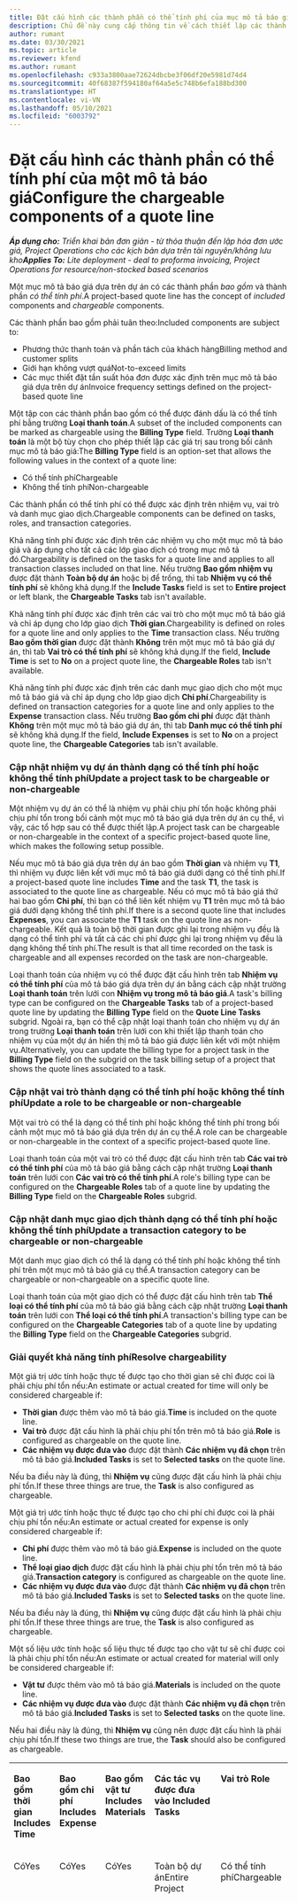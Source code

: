 ```yaml
---
title: Đặt cấu hình các thành phần có thể tính phí của mục mô tả báo giá
description: Chủ đề này cung cấp thông tin về cách thiết lập các thành phần có thể tính phí và không thể tính phí trên mục mô tả báo giá dựa trên dự án.
author: rumant
ms.date: 03/30/2021
ms.topic: article
ms.reviewer: kfend
ms.author: rumant
ms.openlocfilehash: c933a3800aae72624dbcbe3f06df20e5981d74d4
ms.sourcegitcommit: 40f68387f594180af64a5e5c748b6efa188bd300
ms.translationtype: HT
ms.contentlocale: vi-VN
ms.lasthandoff: 05/10/2021
ms.locfileid: "6003792"
---
```

# <a name="configure-the-chargeable-components-of-a-quote-line"></a><span data-ttu-id="d9457-103">Đặt cấu hình các thành phần có thể tính phí của một mô tả báo giá</span><span class="sxs-lookup"><span data-stu-id="d9457-103">Configure the chargeable components of a quote line</span></span> 

<span data-ttu-id="d9457-104">_**Áp dụng cho:** Triển khai bản đơn giản - từ thỏa thuận đến lập hóa đơn ước giá, Project Operations cho các kịch bản dựa trên tài nguyên/không lưu kho_</span><span class="sxs-lookup"><span data-stu-id="d9457-104">_**Applies To:** Lite deployment - deal to proforma invoicing, Project Operations for resource/non-stocked based scenarios_</span></span>

<span data-ttu-id="d9457-105">Một mục mô tả báo giá dựa trên dự án có các thành phần *bao gồm* và thành phần *có thể tính phí*.</span><span class="sxs-lookup"><span data-stu-id="d9457-105">A project-based quote line has the concept of *included* components and *chargeable* components.</span></span>

<span data-ttu-id="d9457-106">Các thành phần bao gồm phải tuân theo:</span><span class="sxs-lookup"><span data-stu-id="d9457-106">Included components are subject to:</span></span>

  - <span data-ttu-id="d9457-107">Phương thức thanh toán và phần tách của khách hàng</span><span class="sxs-lookup"><span data-stu-id="d9457-107">Billing method and customer splits</span></span>
  - <span data-ttu-id="d9457-108">Giới hạn không vượt quá</span><span class="sxs-lookup"><span data-stu-id="d9457-108">Not-to-exceed limits</span></span> 
  - <span data-ttu-id="d9457-109">Các mục thiết đặt tần suất hóa đơn được xác định trên mục mô tả báo giá dựa trên dự án</span><span class="sxs-lookup"><span data-stu-id="d9457-109">Invoice frequency settings defined on the project-based quote line</span></span>

<span data-ttu-id="d9457-110">Một tập con các thành phần bao gồm có thể được đánh dấu là có thể tính phí bằng trường **Loại thanh toán**.</span><span class="sxs-lookup"><span data-stu-id="d9457-110">A subset of the included components can be marked as chargeable using the **Billing Type** field.</span></span> <span data-ttu-id="d9457-111">Trường **Loại thanh toán** là một bộ tùy chọn cho phép thiết lập các giá trị sau trong bối cảnh mục mô tả báo giá:</span><span class="sxs-lookup"><span data-stu-id="d9457-111">The **Billing Type** field is an option-set that allows the following values in the context of a quote line:</span></span>

  - <span data-ttu-id="d9457-112">Có thể tính phí</span><span class="sxs-lookup"><span data-stu-id="d9457-112">Chargeable</span></span>
  - <span data-ttu-id="d9457-113">Không thể tính phí</span><span class="sxs-lookup"><span data-stu-id="d9457-113">Non-chargeable</span></span>

<span data-ttu-id="d9457-114">Các thành phần có thể tính phí có thể được xác định trên nhiệm vụ, vai trò và danh mục giao dịch.</span><span class="sxs-lookup"><span data-stu-id="d9457-114">Chargeable components can be defined on tasks, roles, and transaction categories.</span></span>

<span data-ttu-id="d9457-115">Khả năng tính phí được xác định trên các nhiệm vụ cho một mục mô tả báo giá và áp dụng cho tất cả các lớp giao dịch có trong mục mô tả đó.</span><span class="sxs-lookup"><span data-stu-id="d9457-115">Chargeability is defined on the tasks for a quote line and applies to all transaction classes included on that line.</span></span> <span data-ttu-id="d9457-116">Nếu trường **Bao gồm nhiệm vụ** được đặt thành **Toàn bộ dự án** hoặc bị để trống, thì tab **Nhiệm vụ có thể tính phí** sẽ không khả dụng.</span><span class="sxs-lookup"><span data-stu-id="d9457-116">If the **Include Tasks** field is set to **Entire project** or left blank, the **Chargeable Tasks** tab isn't available.</span></span>

<span data-ttu-id="d9457-117">Khả năng tính phí được xác định trên các vai trò cho một mục mô tả báo giá và chỉ áp dụng cho lớp giao dịch **Thời gian**.</span><span class="sxs-lookup"><span data-stu-id="d9457-117">Chargeability is defined on roles for a quote line and only applies to the **Time** transaction class.</span></span> <span data-ttu-id="d9457-118">Nếu trường **Bao gồm thời gian** được đặt thành **Không** trên một mục mô tả báo giá dự án, thì tab **Vai trò có thể tính phí** sẽ không khả dụng.</span><span class="sxs-lookup"><span data-stu-id="d9457-118">If the field, **Include Time** is set to **No** on a project quote line, the **Chargeable Roles** tab isn't available.</span></span>

<span data-ttu-id="d9457-119">Khả năng tính phí được xác định trên các danh mục giao dịch cho một mục mô tả báo giá và chỉ áp dụng cho lớp giao dịch **Chi phí**.</span><span class="sxs-lookup"><span data-stu-id="d9457-119">Chargeability is defined on transaction categories for a  quote line and only applies to the **Expense** transaction class.</span></span> <span data-ttu-id="d9457-120">Nếu trường **Bao gồm chi phí** được đặt thành **Không** trên một mục mô tả báo giá dự án, thì tab **Danh mục có thể tính phí** sẽ không khả dụng.</span><span class="sxs-lookup"><span data-stu-id="d9457-120">If the field, **Include Expenses** is set to **No** on a project quote line, the **Chargeable Categories** tab isn't available.</span></span>

### <a name="update-a-project-task-to-be-chargeable-or-non-chargeable"></a><span data-ttu-id="d9457-121">Cập nhật nhiệm vụ dự án thành dạng có thể tính phí hoặc không thể tính phí</span><span class="sxs-lookup"><span data-stu-id="d9457-121">Update a project task to be chargeable or non-chargeable</span></span>

<span data-ttu-id="d9457-122">Một nhiệm vụ dự án có thể là nhiệm vụ phải chịu phí tổn hoặc không phải chịu phí tổn trong bối cảnh một mục mô tả báo giá dựa trên dự án cụ thể, vì vậy, các tổ hợp sau có thể được thiết lập.</span><span class="sxs-lookup"><span data-stu-id="d9457-122">A project task can be chargeable or non-chargeable in the context of a specific project-based quote line, which makes the following setup possible.</span></span>

<span data-ttu-id="d9457-123">Nếu mục mô tả báo giá dựa trên dự án bao gồm **Thời gian** và nhiệm vụ **T1**, thì nhiệm vụ được liên kết với mục mô tả báo giá dưới dạng có thể tính phí.</span><span class="sxs-lookup"><span data-stu-id="d9457-123">If a project-based quote line includes **Time** and the task **T1**, the task is associated to the quote line as chargeable.</span></span> <span data-ttu-id="d9457-124">Nếu có mục mô tả báo giá thứ hai bao gồm **Chi phí**, thì bạn có thể liên kết nhiệm vụ **T1** trên mục mô tả báo giá dưới dạng không thể tính phí.</span><span class="sxs-lookup"><span data-stu-id="d9457-124">If there is a second quote line that includes **Expenses**, you can associate the **T1** task on the quote line as non-chargeable.</span></span> <span data-ttu-id="d9457-125">Kết quả là toàn bộ thời gian được ghi lại trong nhiệm vụ đều là dạng có thể tính phí và tất cả các chi phí được ghi lại trong nhiệm vụ đều là dạng không thể tính phí.</span><span class="sxs-lookup"><span data-stu-id="d9457-125">The result is that all time recorded on the task is chargeable and all expenses recorded on the task are non-chargeable.</span></span>

<span data-ttu-id="d9457-126">Loại thanh toán của nhiệm vụ có thể được đặt cấu hình trên tab **Nhiệm vụ có thể tính phí** của mô tả báo giá dựa trên dự án bằng cách cập nhật trường **Loại thanh toán** trên lưới con **Nhiệm vụ trong mô tả báo giá**.</span><span class="sxs-lookup"><span data-stu-id="d9457-126">A task's billing type can be configured on the **Chargeable Tasks** tab of a project-based quote line by updating the **Billing Type** field on the **Quote Line Tasks** subgrid.</span></span> <span data-ttu-id="d9457-127">Ngoài ra, bạn có thể cập nhật loại thanh toán cho nhiệm vụ dự án trong trường **Loại thanh toán** trên lưới con khi thiết lập thanh toán cho nhiệm vụ của một dự án hiển thị mô tả báo giá được liên kết với một nhiệm vụ.</span><span class="sxs-lookup"><span data-stu-id="d9457-127">Alternatively, you can update the billing type for a project task in the **Billing Type** field on the subgrid on the task billing setup of a project that shows the quote lines associated to a task.</span></span>

### <a name="update-a-role-to-be-chargeable-or-non-chargeable"></a><span data-ttu-id="d9457-128">Cập nhật vai trò thành dạng có thể tính phí hoặc không thể tính phí</span><span class="sxs-lookup"><span data-stu-id="d9457-128">Update a role to be chargeable or non-chargeable</span></span>

<span data-ttu-id="d9457-129">Một vai trò có thể là dạng có thể tính phí hoặc không thể tính phí trong bối cảnh một mục mô tả báo giá dựa trên dự án cụ thể.</span><span class="sxs-lookup"><span data-stu-id="d9457-129">A role can be chargeable or non-chargeable in the context of a specific project-based quote line.</span></span>

<span data-ttu-id="d9457-130">Loại thanh toán của một vai trò có thể được đặt cấu hình trên tab **Các vai trò có thể tính phí** của mô tả báo giá bằng cách cập nhật trường **Loại thanh toán** trên lưới con **Các vai trò có thể tính phí**.</span><span class="sxs-lookup"><span data-stu-id="d9457-130">A role's billing type can be configured on the **Chargeable Roles** tab of a quote line by updating the **Billing Type** field on the **Chargeable Roles** subgrid.</span></span>

### <a name="update-a-transaction-category-to-be-chargeable-or-non-chargeable"></a><span data-ttu-id="d9457-131">Cập nhật danh mục giao dịch thành dạng có thể tính phí hoặc không thể tính phí</span><span class="sxs-lookup"><span data-stu-id="d9457-131">Update a transaction category to be chargeable or non-chargeable</span></span>

<span data-ttu-id="d9457-132">Một danh mục giao dịch có thể là dạng có thể tính phí hoặc không thể tính phí trên một mục mô tả báo giá cụ thể.</span><span class="sxs-lookup"><span data-stu-id="d9457-132">A transaction category can be chargeable or non-chargeable on a specific quote line.</span></span>

<span data-ttu-id="d9457-133">Loại thanh toán của một giao dịch có thể được đặt cấu hình trên tab **Thể loại có thể tính phí** của mô tả báo giá bằng cách cập nhật trường **Loại thanh toán** trên lưới con **Thể loại có thể tính phí**.</span><span class="sxs-lookup"><span data-stu-id="d9457-133">A transaction's billing type can be configured on the **Chargeable Categories** tab of a quote line by updating the **Billing Type** field on the **Chargeable Categories** subgrid.</span></span>

### <a name="resolve-chargeability"></a><span data-ttu-id="d9457-134">Giải quyết khả năng tính phí</span><span class="sxs-lookup"><span data-stu-id="d9457-134">Resolve chargeability</span></span>
<span data-ttu-id="d9457-135">Một giá trị ước tính hoặc thực tế được tạo cho thời gian sẽ chỉ được coi là phải chịu phí tổn nếu:</span><span class="sxs-lookup"><span data-stu-id="d9457-135">An estimate or actual created for time will only be considered chargeable if:</span></span>

   - <span data-ttu-id="d9457-136">**Thời gian** được thêm vào mô tả báo giá.</span><span class="sxs-lookup"><span data-stu-id="d9457-136">**Time** is included on the quote line.</span></span>
   - <span data-ttu-id="d9457-137">**Vai trò** được đặt cấu hình là phải chịu phí tổn trên mô tả báo giá.</span><span class="sxs-lookup"><span data-stu-id="d9457-137">**Role** is configured as chargeable on the quote line.</span></span>
   - <span data-ttu-id="d9457-138">**Các nhiệm vụ được đưa vào** được đặt thành **Các nhiệm vụ đã chọn** trên mô tả báo giá.</span><span class="sxs-lookup"><span data-stu-id="d9457-138">**Included Tasks** is set to **Selected tasks** on the quote line.</span></span> 

<span data-ttu-id="d9457-139">Nếu ba điều này là đúng, thì **Nhiệm vụ** cũng được đặt cấu hình là phải chịu phí tổn.</span><span class="sxs-lookup"><span data-stu-id="d9457-139">If these three things are true, the **Task** is also configured as chargeable.</span></span> 

<span data-ttu-id="d9457-140">Một giá trị ước tính hoặc thực tế được tạo cho chi phí chỉ được coi là phải chịu phí tổn nếu:</span><span class="sxs-lookup"><span data-stu-id="d9457-140">An estimate or actual created for expense is only considered chargeable if:</span></span> 

   - <span data-ttu-id="d9457-141">**Chi phí** được thêm vào mô tả báo giá.</span><span class="sxs-lookup"><span data-stu-id="d9457-141">**Expense** is included on the quote line.</span></span>
   - <span data-ttu-id="d9457-142">**Thể loại giao dịch** được đặt cấu hình là phải chịu phí tổn trên mô tả báo giá.</span><span class="sxs-lookup"><span data-stu-id="d9457-142">**Transaction category** is configured as chargeable on the quote line.</span></span>
   - <span data-ttu-id="d9457-143">**Các nhiệm vụ được đưa vào** được đặt thành **Các nhiệm vụ đã chọn** trên mô tả báo giá.</span><span class="sxs-lookup"><span data-stu-id="d9457-143">**Included Tasks** is set to **Selected tasks** on the quote line.</span></span>

<span data-ttu-id="d9457-144">Nếu ba điều này là đúng, thì **Nhiệm vụ** cũng được đặt cấu hình là phải chịu phí tổn.</span><span class="sxs-lookup"><span data-stu-id="d9457-144">If these three things are true, the **Task** is also configured as chargeable.</span></span> 

<span data-ttu-id="d9457-145">Một số liệu ước tính hoặc số liệu thực tế được tạo cho vật tư sẽ chỉ được coi là phải chịu phí tổn nếu:</span><span class="sxs-lookup"><span data-stu-id="d9457-145">An estimate or actual created for material will only be considered chargeable if:</span></span>

   - <span data-ttu-id="d9457-146">**Vật tư** được thêm vào mô tả báo giá.</span><span class="sxs-lookup"><span data-stu-id="d9457-146">**Materials** is included on the quote line.</span></span>
   - <span data-ttu-id="d9457-147">**Các nhiệm vụ được đưa vào** được đặt thành **Các nhiệm vụ đã chọn** trên mô tả báo giá.</span><span class="sxs-lookup"><span data-stu-id="d9457-147">**Included Tasks** is set to **Selected tasks** on the quote line.</span></span>

<span data-ttu-id="d9457-148">Nếu hai điều này là đúng, thì **Nhiệm vụ** cũng nên được đặt cấu hình là phải chịu phí tổn.</span><span class="sxs-lookup"><span data-stu-id="d9457-148">If these two things are true, the **Task** should also be configured as chargeable.</span></span> 


<table border="0" cellspacing="0" cellpadding="0">
    <tbody>
        <tr>
            <td width="70" valign="top">
                <p><span data-ttu-id="d9457-149">
                    <strong>Bao gồm thời gian</strong>
                </span><span class="sxs-lookup"><span data-stu-id="d9457-149">
                    <strong>Includes Time</strong>
                </span></span></p>
            </td>
            <td width="78" valign="top">
                <p><span data-ttu-id="d9457-150">
                    <strong>Bao gồm chi phí</strong>
                    <strong></strong>
                </span><span class="sxs-lookup"><span data-stu-id="d9457-150">
                    <strong>Includes Expense</strong>
                    <strong></strong>
                </span></span></p>
            </td>
            <td width="63" valign="top">
                <p><span data-ttu-id="d9457-151">
                    <strong>Bao gồm vật tư</strong>
                    <strong></strong>
                </span><span class="sxs-lookup"><span data-stu-id="d9457-151">
                    <strong>Includes Materials</strong>
                    <strong></strong>
                </span></span></p>
            </td>
            <td width="75" valign="top">
                <p><span data-ttu-id="d9457-152">
                    <strong>Các tác vụ được đưa vào</strong>
                    <strong></strong>
                </span><span class="sxs-lookup"><span data-stu-id="d9457-152">
                    <strong>Included Tasks</strong>
                    <strong></strong>
                </span></span></p>
            </td>
            <td width="65" valign="top">
                <p><span data-ttu-id="d9457-153">
                    <strong>Vai trò</strong>
                    <strong></strong>
                </span><span class="sxs-lookup"><span data-stu-id="d9457-153">
                    <strong>Role</strong>
                    <strong></strong>
                </span></span></p>
            </td>
            <td width="70" valign="top">
                <p><span data-ttu-id="d9457-154">
                    <strong>Danh mục</strong>
                    <strong></strong>
                </span><span class="sxs-lookup"><span data-stu-id="d9457-154">
                    <strong>Category</strong>
                    <strong></strong>
                </span></span></p>
            </td>
            <td width="65" valign="top">
                <p><span data-ttu-id="d9457-155">
                    <strong>Tác vụ</strong>
                    <strong></strong>
                </span><span class="sxs-lookup"><span data-stu-id="d9457-155">
                    <strong>Task</strong>
                    <strong></strong>
                </span></span></p>
            </td>
            <td width="350" valign="top">
                <p><span data-ttu-id="d9457-156">
                    <strong>Tác động đến khả năng phải chịu phí tổn</strong>
                </span><span class="sxs-lookup"><span data-stu-id="d9457-156">
                    <strong>Chargeability impact</strong>
                </span></span></p>
            </td>
        </tr>
        <tr>
            <td width="70" valign="top">
                <p>
<span data-ttu-id="d9457-157">Có</span><span class="sxs-lookup"><span data-stu-id="d9457-157">Yes</span></span> </p>
            </td>
            <td width="78" valign="top">
                <p>
<span data-ttu-id="d9457-158">Có</span><span class="sxs-lookup"><span data-stu-id="d9457-158">Yes</span></span> </p>
            </td>
            <td width="63" valign="top">
                <p>
<span data-ttu-id="d9457-159">Có</span><span class="sxs-lookup"><span data-stu-id="d9457-159">Yes</span></span> </p>
            </td>
            <td width="75" valign="top">
                <p>
<span data-ttu-id="d9457-160">Toàn bộ dự án</span><span class="sxs-lookup"><span data-stu-id="d9457-160">Entire Project</span></span> </p>
            </td>
            <td width="65" valign="top">
                <p>
<span data-ttu-id="d9457-161">Có thể tính phí</span><span class="sxs-lookup"><span data-stu-id="d9457-161">Chargeable</span></span> </p>
            </td>
            <td width="70" valign="top">
                <p>
<span data-ttu-id="d9457-162">Có thể tính phí</span><span class="sxs-lookup"><span data-stu-id="d9457-162">Chargeable</span></span> </p>
            </td>
            <td width="65" valign="top">
                <p>
<span data-ttu-id="d9457-163">Không thể đặt</span><span class="sxs-lookup"><span data-stu-id="d9457-163">Cannot be set</span></span> </p>
            </td>
            <td width="350" valign="top">
                <p>
<span data-ttu-id="d9457-164">Thanh toán theo giá trị thời gian thực tế: Có thể tính phí</span><span class="sxs-lookup"><span data-stu-id="d9457-164">Billing on a time actual: Chargeable</span></span> </p>
                <p>
<span data-ttu-id="d9457-165">Loại thanh toán theo giá trị chi phí thực tế: Có thể tính phí</span><span class="sxs-lookup"><span data-stu-id="d9457-165">Billing type on expense actual: Chargeable</span></span> </p>
                <p>
<span data-ttu-id="d9457-166">Loại thanh toán theo giá trị vật tư thực tế: Phải chịu phí tổn</span><span class="sxs-lookup"><span data-stu-id="d9457-166">Billing type on material actual: Chargeable</span></span> </p>
            </td>
        </tr>
        <tr>
            <td width="70" valign="top">
                <p>
<span data-ttu-id="d9457-167">Có</span><span class="sxs-lookup"><span data-stu-id="d9457-167">Yes</span></span> </p>
            </td>
            <td width="78" valign="top">
                <p>
<span data-ttu-id="d9457-168">Có</span><span class="sxs-lookup"><span data-stu-id="d9457-168">Yes</span></span> </p>
            </td>
            <td width="63" valign="top">
                <p>
<span data-ttu-id="d9457-169">Có</span><span class="sxs-lookup"><span data-stu-id="d9457-169">Yes</span></span> </p>
            </td>
            <td width="75" valign="top">
                <p>
<span data-ttu-id="d9457-170">Chỉ các tác vụ được chọn</span><span class="sxs-lookup"><span data-stu-id="d9457-170">Selected tasks only</span></span> </p>
            </td>
            <td width="65" valign="top">
                <p>
<span data-ttu-id="d9457-171">Có thể tính phí</span><span class="sxs-lookup"><span data-stu-id="d9457-171">Chargeable</span></span> </p>
            </td>
            <td width="70" valign="top">
                <p>
<span data-ttu-id="d9457-172">Có thể tính phí</span><span class="sxs-lookup"><span data-stu-id="d9457-172">Chargeable</span></span> </p>
            </td>
            <td width="65" valign="top">
                <p>
<span data-ttu-id="d9457-173">Có thể tính phí</span><span class="sxs-lookup"><span data-stu-id="d9457-173">Chargeable</span></span> </p>
            </td>
            <td width="350" valign="top">
                <p>
<span data-ttu-id="d9457-174">Thanh toán theo giá trị thời gian thực tế: Có thể tính phí</span><span class="sxs-lookup"><span data-stu-id="d9457-174">Billing on a time actual: Chargeable</span></span> </p>
                <p>
<span data-ttu-id="d9457-175">Loại thanh toán theo giá trị chi phí thực tế: Có thể tính phí</span><span class="sxs-lookup"><span data-stu-id="d9457-175">Billing type on expense actual: Chargeable</span></span> </p>
                <p>
<span data-ttu-id="d9457-176">Loại thanh toán theo giá trị vật tư thực tế: Phải chịu phí tổn</span><span class="sxs-lookup"><span data-stu-id="d9457-176">Billing type on material actual: Chargeable</span></span> </p>
            </td>
        </tr>
        <tr>
            <td width="70" valign="top">
                <p>
<span data-ttu-id="d9457-177">Có</span><span class="sxs-lookup"><span data-stu-id="d9457-177">Yes</span></span> </p>
            </td>
            <td width="78" valign="top">
                <p>
<span data-ttu-id="d9457-178">Có</span><span class="sxs-lookup"><span data-stu-id="d9457-178">Yes</span></span> </p>
            </td>
            <td width="63" valign="top">
                <p>
<span data-ttu-id="d9457-179">Có</span><span class="sxs-lookup"><span data-stu-id="d9457-179">Yes</span></span> </p>
            </td>
            <td width="75" valign="top">
                <p>
<span data-ttu-id="d9457-180">Chỉ các tác vụ được chọn</span><span class="sxs-lookup"><span data-stu-id="d9457-180">Selected tasks only</span></span> </p>
            </td>
            <td width="65" valign="top">
                <p><span data-ttu-id="d9457-181">
                    <strong>Không phải chịu phí tổn</strong>
                </span><span class="sxs-lookup"><span data-stu-id="d9457-181">
                    <strong>Non - Chargeable</strong>
                </span></span></p>
            </td>
            <td width="70" valign="top">
                <p>
<span data-ttu-id="d9457-182">Có thể tính phí</span><span class="sxs-lookup"><span data-stu-id="d9457-182">Chargeable</span></span> </p>
            </td>
            <td width="65" valign="top">
                <p>
<span data-ttu-id="d9457-183">Có thể tính phí</span><span class="sxs-lookup"><span data-stu-id="d9457-183">Chargeable</span></span> </p>
            </td>
            <td width="350" valign="top">
                <p>
<span data-ttu-id="d9457-184">Thanh toán theo giá trị thời gian thực tế: <strong>Không phải chịu phí tổn</strong>
                </span><span class="sxs-lookup"><span data-stu-id="d9457-184">Billing on a time actual: <strong>Non-Chargeable</strong>
                </span></span></p>
                <p>
<span data-ttu-id="d9457-185">Loại thanh toán theo giá trị chi phí thực tế: Có thể tính phí</span><span class="sxs-lookup"><span data-stu-id="d9457-185">Billing type on expense actual: Chargeable</span></span> </p>
                <p>
<span data-ttu-id="d9457-186">Loại thanh toán theo giá trị vật tư thực tế: Phải chịu phí tổn</span><span class="sxs-lookup"><span data-stu-id="d9457-186">Billing type on material actual: Chargeable</span></span> </p>
            </td>
        </tr>
        <tr>
            <td width="70" valign="top">
                <p>
<span data-ttu-id="d9457-187">Có</span><span class="sxs-lookup"><span data-stu-id="d9457-187">Yes</span></span> </p>
            </td>
            <td width="78" valign="top">
                <p>
<span data-ttu-id="d9457-188">Có</span><span class="sxs-lookup"><span data-stu-id="d9457-188">Yes</span></span> </p>
            </td>
            <td width="63" valign="top">
                <p>
<span data-ttu-id="d9457-189">Có</span><span class="sxs-lookup"><span data-stu-id="d9457-189">Yes</span></span> </p>
            </td>
            <td width="75" valign="top">
                <p>
<span data-ttu-id="d9457-190">Chỉ các tác vụ được chọn</span><span class="sxs-lookup"><span data-stu-id="d9457-190">Selected tasks only</span></span> </p>
            </td>
            <td width="65" valign="top">
                <p>
<span data-ttu-id="d9457-191">Có thể tính phí</span><span class="sxs-lookup"><span data-stu-id="d9457-191">Chargeable</span></span> </p>
            </td>
            <td width="70" valign="top">
                <p>
<span data-ttu-id="d9457-192">Có thể tính phí</span><span class="sxs-lookup"><span data-stu-id="d9457-192">Chargeable</span></span> </p>
            </td>
            <td width="65" valign="top">
                <p><span data-ttu-id="d9457-193">
                    <strong>Không phải chịu phí tổn</strong>
                </span><span class="sxs-lookup"><span data-stu-id="d9457-193">
                    <strong>Non-Chargeable</strong>
                </span></span></p>
            </td>
            <td width="350" valign="top">
                <p>
<span data-ttu-id="d9457-194">Thanh toán theo giá trị thời gian thực tế: <strong>Không phải chịu phí tổn</strong>
                </span><span class="sxs-lookup"><span data-stu-id="d9457-194">Billing on a time actual: <strong>Non-Chargeable</strong>
                </span></span></p>
                <p>
<span data-ttu-id="d9457-195">Loại thanh toán theo giá trị chi phí thực tế: <strong>Không phải chịu phí tổn</strong>
                </span><span class="sxs-lookup"><span data-stu-id="d9457-195">Billing type on expense actual: <strong>Non-Chargeable</strong>
                </span></span></p>
                <p>
<span data-ttu-id="d9457-196">Loại thanh toán theo giá trị vật tư thực tế: <strong>Không phải chịu phí tổn</strong>
                </span><span class="sxs-lookup"><span data-stu-id="d9457-196">Billing type on material actual: <strong>Non-Chargeable</strong>
                </span></span></p>
            </td>
        </tr>
        <tr>
            <td width="70" valign="top">
                <p>
<span data-ttu-id="d9457-197">Có</span><span class="sxs-lookup"><span data-stu-id="d9457-197">Yes</span></span> </p>
            </td>
            <td width="78" valign="top">
                <p>
<span data-ttu-id="d9457-198">Có</span><span class="sxs-lookup"><span data-stu-id="d9457-198">Yes</span></span> </p>
            </td>
            <td width="63" valign="top">
                <p>
<span data-ttu-id="d9457-199">Có</span><span class="sxs-lookup"><span data-stu-id="d9457-199">Yes</span></span> </p>
            </td>
            <td width="75" valign="top">
                <p>
<span data-ttu-id="d9457-200">Chỉ các tác vụ được chọn</span><span class="sxs-lookup"><span data-stu-id="d9457-200">Selected tasks only</span></span> </p>
            </td>
            <td width="65" valign="top">
                <p><span data-ttu-id="d9457-201">
                    <strong>Không phải chịu phí tổn</strong>
                </span><span class="sxs-lookup"><span data-stu-id="d9457-201">
                    <strong>Non-Chargeable</strong>
                </span></span></p>
            </td>
            <td width="70" valign="top">
                <p>
<span data-ttu-id="d9457-202">Có thể tính phí</span><span class="sxs-lookup"><span data-stu-id="d9457-202">Chargeable</span></span> </p>
            </td>
            <td width="65" valign="top">
                <p><span data-ttu-id="d9457-203">
                    <strong>Không phải chịu phí tổn</strong>
                </span><span class="sxs-lookup"><span data-stu-id="d9457-203">
                    <strong>Non- Chargeable</strong>
                </span></span></p>
            </td>
            <td width="350" valign="top">
                <p>
<span data-ttu-id="d9457-204">Thanh toán theo giá trị thời gian thực tế: <strong>Không phải chịu phí tổn</strong>
                </span><span class="sxs-lookup"><span data-stu-id="d9457-204">Billing on a time actual: <strong>Non-Chargeable</strong>
                </span></span></p>
                <p>
<span data-ttu-id="d9457-205">Loại thanh toán theo giá trị chi phí thực tế: <strong>Không phải chịu phí tổn</strong>
                </span><span class="sxs-lookup"><span data-stu-id="d9457-205">Billing type on expense actual: <strong>Non-Chargeable</strong>
                </span></span></p>
                <p>
<span data-ttu-id="d9457-206">Loại thanh toán theo giá trị vật tư thực tế: <strong>Không phải chịu phí tổn</strong>
                </span><span class="sxs-lookup"><span data-stu-id="d9457-206">Billing type on material actual: <strong> Non-Chargeable</strong>
                </span></span></p>
            </td>
        </tr>
        <tr>
            <td width="70" valign="top">
                <p>
<span data-ttu-id="d9457-207">Có</span><span class="sxs-lookup"><span data-stu-id="d9457-207">Yes</span></span> </p>
            </td>
            <td width="78" valign="top">
                <p>
<span data-ttu-id="d9457-208">Có</span><span class="sxs-lookup"><span data-stu-id="d9457-208">Yes</span></span> </p>
            </td>
            <td width="63" valign="top">
                <p>
<span data-ttu-id="d9457-209">Có</span><span class="sxs-lookup"><span data-stu-id="d9457-209">Yes</span></span> </p>
            </td>
            <td width="75" valign="top">
                <p>
<span data-ttu-id="d9457-210">Chỉ các tác vụ được chọn</span><span class="sxs-lookup"><span data-stu-id="d9457-210">Selected tasks only</span></span> </p>
            </td>
            <td width="65" valign="top">
                <p><span data-ttu-id="d9457-211">
                    <strong>Không phải chịu phí tổn</strong>
                </span><span class="sxs-lookup"><span data-stu-id="d9457-211">
                    <strong>Non-Chargeable</strong>
                </span></span></p>
            </td>
            <td width="70" valign="top">
                <p><span data-ttu-id="d9457-212">
                    <strong>Không phải chịu phí tổn</strong>
                </span><span class="sxs-lookup"><span data-stu-id="d9457-212">
                    <strong>Non-Chargeable</strong>
                </span></span></p>
            </td>
            <td width="65" valign="top">
                <p>
<span data-ttu-id="d9457-213">Có thể tính phí</span><span class="sxs-lookup"><span data-stu-id="d9457-213">Chargeable</span></span> </p>
            </td>
            <td width="350" valign="top">
                <p>
<span data-ttu-id="d9457-214">Thanh toán theo giá trị thời gian thực tế: <strong>Không phải chịu phí tổn</strong>
                </span><span class="sxs-lookup"><span data-stu-id="d9457-214">Billing on a time actual: <strong>Non-Chargeable</strong>
                </span></span></p>
                <p>
<span data-ttu-id="d9457-215">Loại thanh toán theo giá trị chi phí thực tế: <strong>Không phải chịu phí tổn</strong>
                </span><span class="sxs-lookup"><span data-stu-id="d9457-215">Billing type on expense actual: <strong> Non-Chargeable</strong>
                </span></span></p>
                <p>
<span data-ttu-id="d9457-216">Loại thanh toán theo giá trị vật tư thực tế: Phải chịu phí tổn</span><span class="sxs-lookup"><span data-stu-id="d9457-216">Billing type on material actual: Chargeable</span></span> </p>
            </td>
        </tr>
        <tr>
            <td width="70" valign="top">
                <p><span data-ttu-id="d9457-217">
                    <strong>No</strong>
                </span><span class="sxs-lookup"><span data-stu-id="d9457-217">
                    <strong>No</strong>
                </span></span></p>
            </td>
            <td width="78" valign="top">
                <p>
<span data-ttu-id="d9457-218">Có</span><span class="sxs-lookup"><span data-stu-id="d9457-218">Yes</span></span> </p>
            </td>
            <td width="63" valign="top">
                <p>
<span data-ttu-id="d9457-219">Có</span><span class="sxs-lookup"><span data-stu-id="d9457-219">Yes</span></span> </p>
            </td>
            <td width="75" valign="top">
                <p>
<span data-ttu-id="d9457-220">Toàn bộ dự án</span><span class="sxs-lookup"><span data-stu-id="d9457-220">Entire Project</span></span> </p>
            </td>
            <td width="65" valign="top">
                <p>
<span data-ttu-id="d9457-221">Không thể đặt</span><span class="sxs-lookup"><span data-stu-id="d9457-221">Cannot be set</span></span> </p>
            </td>
            <td width="70" valign="top">
                <p><span data-ttu-id="d9457-222">
                    <strong>Có thể tính phí</strong>
                </span><span class="sxs-lookup"><span data-stu-id="d9457-222">
                    <strong>Chargeable</strong>
                </span></span></p>
            </td>
            <td width="65" valign="top">
                <p>
<span data-ttu-id="d9457-223">Không thể đặt</span><span class="sxs-lookup"><span data-stu-id="d9457-223">Cannot be set</span></span> </p>
            </td>
            <td width="350" valign="top">
                <p>
<span data-ttu-id="d9457-224">Thanh toán theo giá trị thời gian thực tế: <strong>Không khả dụng</strong>
                </span><span class="sxs-lookup"><span data-stu-id="d9457-224">Billing on a time actual: <strong>Not available</strong>
                </span></span></p>
                <p>
<span data-ttu-id="d9457-225">Loại thanh toán theo giá trị chi phí thực tế: Có thể tính phí</span><span class="sxs-lookup"><span data-stu-id="d9457-225">Billing type on expense actual: Chargeable</span></span> </p>
                <p>
<span data-ttu-id="d9457-226">Loại thanh toán theo giá trị vật tư thực tế: Phải chịu phí tổn</span><span class="sxs-lookup"><span data-stu-id="d9457-226">Billing type on material actual: Chargeable</span></span> </p>
            </td>
        </tr>
        <tr>
            <td width="70" valign="top">
                <p><span data-ttu-id="d9457-227">
                    <strong>No</strong>
                </span><span class="sxs-lookup"><span data-stu-id="d9457-227">
                    <strong>No</strong>
                </span></span></p>
            </td>
            <td width="78" valign="top">
                <p>
<span data-ttu-id="d9457-228">Có</span><span class="sxs-lookup"><span data-stu-id="d9457-228">Yes</span></span> </p>
            </td>
            <td width="63" valign="top">
                <p>
<span data-ttu-id="d9457-229">Có</span><span class="sxs-lookup"><span data-stu-id="d9457-229">Yes</span></span> </p>
            </td>
            <td width="75" valign="top">
                <p>
<span data-ttu-id="d9457-230">Toàn bộ dự án</span><span class="sxs-lookup"><span data-stu-id="d9457-230">Entire Project</span></span> </p>
            </td>
            <td width="65" valign="top">
                <p>
<span data-ttu-id="d9457-231">Không thể đặt</span><span class="sxs-lookup"><span data-stu-id="d9457-231">Cannot be set</span></span> </p>
            </td>
            <td width="70" valign="top">
                <p><span data-ttu-id="d9457-232">
                    <strong>Không phải chịu phí tổn</strong>
                </span><span class="sxs-lookup"><span data-stu-id="d9457-232">
                    <strong>Non-Chargeable</strong>
                </span></span></p>
            </td>
            <td width="65" valign="top">
                <p>
<span data-ttu-id="d9457-233">Không thể đặt</span><span class="sxs-lookup"><span data-stu-id="d9457-233">Cannot be set</span></span> </p>
            </td>
            <td width="350" valign="top">
                <p>
<span data-ttu-id="d9457-234">Thanh toán theo giá trị thời gian thực tế: <strong>Không khả dụng</strong>
                </span><span class="sxs-lookup"><span data-stu-id="d9457-234">Billing on a time actual: <strong>Not available</strong>
                </span></span></p>
                <p>
<span data-ttu-id="d9457-235">Loại thanh toán theo giá trị chi phí thực tế: <strong>Không phải chịu phí tổn</strong>
                </span><span class="sxs-lookup"><span data-stu-id="d9457-235">Billing type on expense actual: <strong> Non-chargeable</strong>
                </span></span></p>
                <p>
<span data-ttu-id="d9457-236">Loại thanh toán theo giá trị vật tư thực tế: Phải chịu phí tổn</span><span class="sxs-lookup"><span data-stu-id="d9457-236">Billing type on material actual: Chargeable</span></span> </p>
            </td>
        </tr>
        <tr>
            <td width="70" valign="top">
                <p>
<span data-ttu-id="d9457-237">Có</span><span class="sxs-lookup"><span data-stu-id="d9457-237">Yes</span></span> </p>
            </td>
            <td width="78" valign="top">
                <p><span data-ttu-id="d9457-238">
                    <strong>No</strong>
                </span><span class="sxs-lookup"><span data-stu-id="d9457-238">
                    <strong>No</strong>
                </span></span></p>
            </td>
            <td width="63" valign="top">
                <p>
<span data-ttu-id="d9457-239">Có</span><span class="sxs-lookup"><span data-stu-id="d9457-239">Yes</span></span> </p>
            </td>
            <td width="75" valign="top">
                <p>
<span data-ttu-id="d9457-240">Toàn bộ dự án</span><span class="sxs-lookup"><span data-stu-id="d9457-240">Entire Project</span></span> </p>
            </td>
            <td width="65" valign="top">
                <p>
<span data-ttu-id="d9457-241">Có thể tính phí</span><span class="sxs-lookup"><span data-stu-id="d9457-241">Chargeable</span></span> </p>
            </td>
            <td width="70" valign="top">
                <p>
<span data-ttu-id="d9457-242">Không thể đặt</span><span class="sxs-lookup"><span data-stu-id="d9457-242">Cannot be set</span></span> </p>
            </td>
            <td width="65" valign="top">
                <p>
<span data-ttu-id="d9457-243">Không thể đặt</span><span class="sxs-lookup"><span data-stu-id="d9457-243">Cannot be set</span></span> </p>
            </td>
            <td width="350" valign="top">
                <p>
<span data-ttu-id="d9457-244">Thanh toán theo giá trị thời gian thực tế: Có thể tính phí</span><span class="sxs-lookup"><span data-stu-id="d9457-244">Billing on a time actual: Chargeable</span></span> </p>
                <p>
<span data-ttu-id="d9457-245">Loại thanh toán theo giá trị chi phí thực tế:<strong> Không khả dụng</strong>
                </span><span class="sxs-lookup"><span data-stu-id="d9457-245">Billing type on expense actual:<strong> Not available</strong>
                </span></span></p>
                <p>
<span data-ttu-id="d9457-246">Loại thanh toán theo giá trị vật tư thực tế: Phải chịu phí tổn</span><span class="sxs-lookup"><span data-stu-id="d9457-246">Billing type on material actual: Chargeable</span></span> </p>
            </td>
        </tr>
        <tr>
            <td width="70" valign="top">
                <p>
<span data-ttu-id="d9457-247">Có</span><span class="sxs-lookup"><span data-stu-id="d9457-247">Yes</span></span> </p>
            </td>
            <td width="78" valign="top">
                <p><span data-ttu-id="d9457-248">
                    <strong>No</strong>
                </span><span class="sxs-lookup"><span data-stu-id="d9457-248">
                    <strong>No</strong>
                </span></span></p>
            </td>
            <td width="63" valign="top">
                <p>
<span data-ttu-id="d9457-249">Có</span><span class="sxs-lookup"><span data-stu-id="d9457-249">Yes</span></span> </p>
            </td>
            <td width="75" valign="top">
                <p>
<span data-ttu-id="d9457-250">Toàn bộ dự án</span><span class="sxs-lookup"><span data-stu-id="d9457-250">Entire Project</span></span> </p>
            </td>
            <td width="65" valign="top">
                <p><span data-ttu-id="d9457-251">
                    <strong>Không phải chịu phí tổn</strong>
                </span><span class="sxs-lookup"><span data-stu-id="d9457-251">
                    <strong>Non-Chargeable</strong>
                </span></span></p>
            </td>
            <td width="70" valign="top">
                <p>
<span data-ttu-id="d9457-252">Không thể đặt</span><span class="sxs-lookup"><span data-stu-id="d9457-252">Cannot be set</span></span> </p>
            </td>
            <td width="65" valign="top">
                <p>
<span data-ttu-id="d9457-253">Không thể đặt</span><span class="sxs-lookup"><span data-stu-id="d9457-253">Cannot be set</span></span> </p>
            </td>
            <td width="350" valign="top">
                <p>
<span data-ttu-id="d9457-254">Thanh toán theo giá trị thời gian thực tế: <strong>Không phải chịu phí tổn</strong>
                </span><span class="sxs-lookup"><span data-stu-id="d9457-254">Billing on a time actual: <strong>Non-chargeable </strong>
                </span></span></p>
                <p>
<span data-ttu-id="d9457-255">Loại thanh toán theo giá trị chi phí thực tế:<strong> Không khả dụng</strong>
                </span><span class="sxs-lookup"><span data-stu-id="d9457-255">Billing type on expense actual:<strong> Not available</strong>
                </span></span></p>
                <p>
<span data-ttu-id="d9457-256">Loại thanh toán theo giá trị vật tư thực tế: Phải chịu phí tổn</span><span class="sxs-lookup"><span data-stu-id="d9457-256">Billing type on material actual: Chargeable</span></span> </p>
            </td>
        </tr>
        <tr>
            <td width="70" valign="top">
                <p>
<span data-ttu-id="d9457-257">Có</span><span class="sxs-lookup"><span data-stu-id="d9457-257">Yes</span></span> </p>
            </td>
            <td width="78" valign="top">
                <p>
<span data-ttu-id="d9457-258">Có</span><span class="sxs-lookup"><span data-stu-id="d9457-258">Yes</span></span> </p>
            </td>
            <td width="63" valign="top">
                <p><span data-ttu-id="d9457-259">
                    <strong>No</strong>
                </span><span class="sxs-lookup"><span data-stu-id="d9457-259">
                    <strong>No</strong>
                </span></span></p>
            </td>
            <td width="75" valign="top">
                <p>
<span data-ttu-id="d9457-260">Toàn bộ dự án</span><span class="sxs-lookup"><span data-stu-id="d9457-260">Entire Project</span></span> </p>
            </td>
            <td width="65" valign="top">
                <p>
<span data-ttu-id="d9457-261">Có thể tính phí</span><span class="sxs-lookup"><span data-stu-id="d9457-261">Chargeable</span></span> </p>
            </td>
            <td width="70" valign="top">
                <p>
<span data-ttu-id="d9457-262">Có thể tính phí</span><span class="sxs-lookup"><span data-stu-id="d9457-262">Chargeable</span></span> </p>
            </td>
            <td width="65" valign="top">
                <p>
<span data-ttu-id="d9457-263">Không thể đặt</span><span class="sxs-lookup"><span data-stu-id="d9457-263">Cannot be set</span></span> </p>
            </td>
            <td width="350" valign="top">
                <p>
<span data-ttu-id="d9457-264">Thanh toán theo giá trị thời gian thực tế: Có thể tính phí</span><span class="sxs-lookup"><span data-stu-id="d9457-264">Billing on a time actual: Chargeable</span></span> </p>
                <p>
<span data-ttu-id="d9457-265">Loại thanh toán theo giá trị chi phí thực tế: Có thể tính phí</span><span class="sxs-lookup"><span data-stu-id="d9457-265">Billing type on expense actual: Chargeable</span></span> </p>
                <p>
<span data-ttu-id="d9457-266">Loại thanh toán theo giá trị vật tư thực tế: <strong>Không khả dụng</strong>
                </span><span class="sxs-lookup"><span data-stu-id="d9457-266">Billing type on material actual: <strong> Not available</strong>
                </span></span></p>
            </td>
        </tr>
        <tr>
            <td width="70" valign="top">
                <p>
<span data-ttu-id="d9457-267">Có</span><span class="sxs-lookup"><span data-stu-id="d9457-267">Yes</span></span> </p>
            </td>
            <td width="78" valign="top">
                <p>
<span data-ttu-id="d9457-268">Có</span><span class="sxs-lookup"><span data-stu-id="d9457-268">Yes</span></span> </p>
            </td>
            <td width="63" valign="top">
                <p><span data-ttu-id="d9457-269">
                    <strong>No</strong>
                </span><span class="sxs-lookup"><span data-stu-id="d9457-269">
                    <strong>No</strong>
                </span></span></p>
            </td>
            <td width="75" valign="top">
                <p>
<span data-ttu-id="d9457-270">Toàn bộ dự án</span><span class="sxs-lookup"><span data-stu-id="d9457-270">Entire Project</span></span> </p>
            </td>
            <td width="65" valign="top">
                <p><span data-ttu-id="d9457-271">
                    <strong>Không phải chịu phí tổn</strong>
                </span><span class="sxs-lookup"><span data-stu-id="d9457-271">
                    <strong>Non-Chargeable</strong>
                </span></span></p>
            </td>
            <td width="70" valign="top">
                <p><span data-ttu-id="d9457-272">
                    <strong>Không thể tính phí</strong>
                </span><span class="sxs-lookup"><span data-stu-id="d9457-272">
                    <strong>Non-chargeable</strong>
                </span></span></p>
            </td>
            <td width="65" valign="top">
                <p>
<span data-ttu-id="d9457-273">Không thể đặt</span><span class="sxs-lookup"><span data-stu-id="d9457-273">Cannot be set</span></span> </p>
            </td>
            <td width="350" valign="top">
                <p>
<span data-ttu-id="d9457-274">Thanh toán theo giá trị thời gian thực tế: <strong>Không phải chịu phí tổn</strong>
                </span><span class="sxs-lookup"><span data-stu-id="d9457-274">Billing on a time actual: <strong>Non-chargeable </strong>
                </span></span></p>
                <p>
<span data-ttu-id="d9457-275">Loại thanh toán theo giá trị chi phí thực tế:<strong> Không phải chịu phí tổn</strong>
                </span><span class="sxs-lookup"><span data-stu-id="d9457-275">Billing type on expense actual:<strong> Non-chargeable </strong>
                </span></span></p>
                <p>
<span data-ttu-id="d9457-276">Loại thanh toán theo giá trị vật tư thực tế:<strong> Không khả dụng</strong>
                </span><span class="sxs-lookup"><span data-stu-id="d9457-276">Billing type on material actual:<strong> Not available</strong>
                </span></span></p>
            </td>
        </tr>
    </tbody>
</table>



[!INCLUDE[footer-include](../../includes/footer-banner.md)]
